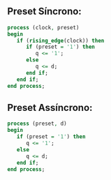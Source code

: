## Preset Síncrono:
```vhdl
process (clock, preset)
begin
   if (rising_edge(clock)) then
      if (preset = '1') then
         q <= '1';
      else
         q <= d;
      end if;
   end if;
end process;
```

## Preset Assíncrono:

```vhdl
process (preset, d)
begin
   if (preset = '1') then
      q <= '1';
   else
      q <= d;
   end if;
end process;
```
